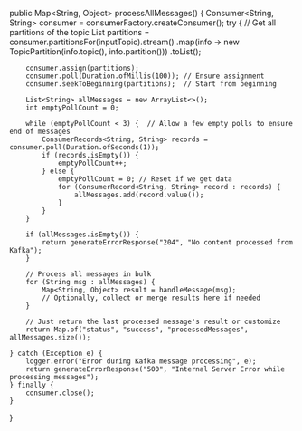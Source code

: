 public Map<String, Object> processAllMessages() {
    Consumer<String, String> consumer = consumerFactory.createConsumer();
    try {
        // Get all partitions of the topic
        List<TopicPartition> partitions = consumer.partitionsFor(inputTopic).stream()
                .map(info -> new TopicPartition(info.topic(), info.partition()))
                .toList();

        consumer.assign(partitions);
        consumer.poll(Duration.ofMillis(100)); // Ensure assignment
        consumer.seekToBeginning(partitions);  // Start from beginning

        List<String> allMessages = new ArrayList<>();
        int emptyPollCount = 0;

        while (emptyPollCount < 3) {  // Allow a few empty polls to ensure end of messages
            ConsumerRecords<String, String> records = consumer.poll(Duration.ofSeconds(1));
            if (records.isEmpty()) {
                emptyPollCount++;
            } else {
                emptyPollCount = 0; // Reset if we get data
                for (ConsumerRecord<String, String> record : records) {
                    allMessages.add(record.value());
                }
            }
        }

        if (allMessages.isEmpty()) {
            return generateErrorResponse("204", "No content processed from Kafka");
        }

        // Process all messages in bulk
        for (String msg : allMessages) {
            Map<String, Object> result = handleMessage(msg);
            // Optionally, collect or merge results here if needed
        }

        // Just return the last processed message's result or customize
        return Map.of("status", "success", "processedMessages", allMessages.size());

    } catch (Exception e) {
        logger.error("Error during Kafka message processing", e);
        return generateErrorResponse("500", "Internal Server Error while processing messages");
    } finally {
        consumer.close();
    }
}
